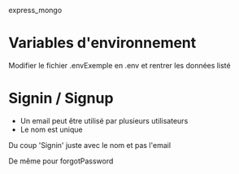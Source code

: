 express_mongo

# Variables d'environnement
Modifier le fichier .envExemple en .env et rentrer les données listé


# Signin / Signup

- Un email peut être utilisé par plusieurs utilisateurs 
- Le nom est unique

Du coup 'Signin' juste avec le nom et pas l'email

De même pour forgotPassword
